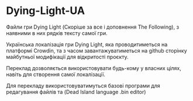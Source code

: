 # Dying-Light-UA
Файли гри Dying Light (Скоріше за все і доповнення The Following), з наявними в них рядків тексту самої гри.

Українська локалізація гри Dying Light, яка проводитиметься на платформі Crowdin, та з часом завантажуватиметься на github сторінку майбутньої модифікації для відкритості проєкту.

Переклад дозволяється використовувати будь-кому у власних цілях, навіть для створення самої локалізації.

Для перекладу використовуватимуться базові програми для редагування файлів та (Dead Island language .bin editor)

